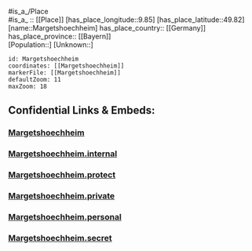 ﻿---
location: [49.82,9.85] 
mapzoom: [7,12] 
mapmarker: city 
type: City
tags:
- geo/City


SpocWebEntityId: 32278
isDeleted: false
confidential: public

---
#is_a_/Place  
#is_a_ :: [[Place]] 
[has_place_longitude::9.85] 
[has_place_latitude::49.82] 
[name::Margetshoechheim] 
has_place_country:: [[Germany]]  
has_place_province:: [[Bayern]]  
[Population::] 
[Unknown::] 


```leaflet
id: Margetshoechheim
coordinates: [[Margetshoechheim]] 
markerFile: [[Margetshoechheim]] 
defaultZoom: 11 
maxZoom: 18
```


## Confidential Links & Embeds: 

### [Margetshoechheim](/_public/Earth/Continent/Europe/Europe~Central/Germany/Germany~West/Bayern/counties~Bayern/Würzburg/cities~Würzburg/Zell~Main/City/Margetshoechheim.md) 

### [Margetshoechheim.internal](/_internal/Earth/Continent/Europe/Europe~Central/Germany/Germany~West/Bayern/counties~Bayern/Würzburg/cities~Würzburg/Zell~Main/City/Margetshoechheim.internal.md) 

### [Margetshoechheim.protect](/_protect/Earth/Continent/Europe/Europe~Central/Germany/Germany~West/Bayern/counties~Bayern/Würzburg/cities~Würzburg/Zell~Main/City/Margetshoechheim.protect.md) 

### [Margetshoechheim.private](/_private/Earth/Continent/Europe/Europe~Central/Germany/Germany~West/Bayern/counties~Bayern/Würzburg/cities~Würzburg/Zell~Main/City/Margetshoechheim.private.md) 

### [Margetshoechheim.personal](/_personal/Earth/Continent/Europe/Europe~Central/Germany/Germany~West/Bayern/counties~Bayern/Würzburg/cities~Würzburg/Zell~Main/City/Margetshoechheim.personal.md) 

### [Margetshoechheim.secret](/_secret/Earth/Continent/Europe/Europe~Central/Germany/Germany~West/Bayern/counties~Bayern/Würzburg/cities~Würzburg/Zell~Main/City/Margetshoechheim.secret.md) 
